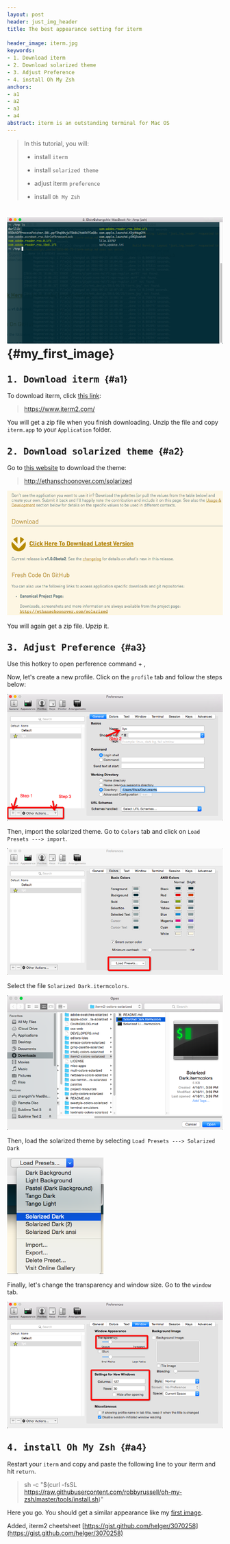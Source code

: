 ```yaml
---
layout: post
header: just_img_header
title: The best appearance setting for iterm

header_image: iterm.jpg
keywords:
- 1. Download iterm
- 2. Download solarized theme
- 3. Adjust Preference
- 4. install Oh My Zsh
anchors:
- a1
- a2
- a3
- a4
abstract: iterm is an outstanding terminal for Mac OS
---
```


> In this tutorial, you will:
>
> * install `iterm`
>
> * install `solarized theme`
>
> * adjust iterm `preference`
>
> * install `Oh My Zsh`


#  ![liyc image](/image/my_iterm_theme.png) {#my_first_image}

## <kbd> 1. Download iterm </kbd> {#a1}

To download iterm, click [this link](https://www.iterm2.com/):

> https://www.iterm2.com/

You will get a zip file when you finish downloading. Unzip the file and copy `iterm.app` to your `Application` folder.

## <kbd> 2. Download solarized theme </kbd> {#a2}

Go to [this website](http://ethanschoonover.com/solarized) to download the theme:

> http://ethanschoonover.com/solarized

![theme](/image/solarized.png)

You will again get a zip file. Upzip it. 

## <kbd> 3. Adjust Preference </kbd> {#a3}

Use this hotkey to open perference <span class="label label-primary"> command + , </span>

Now, let's create a new profile. Click on the `profile` tab and follow the steps below:

![steps123](/image/iterm_create_profile.png)

Then, import the solarized theme. Go to `Colors` tab and click on `Load Presets ---> import`.

![color](/image/iterm_color.png)

Select the file `Solarized Dark.itermcolors`.

![theme](/image/iterm_solarized.png)

Then, load the solarized theme by selecting `Load Presets ---> Solarized Dark`

![theme2](/image/iterm_load_theme.png)

Finally, let's change the transparency and window size. Go to the `window` tab.

![window](/image/iterm_window.png)

## <kbd> 4. install Oh My Zsh </kbd> {#a4}

Restart your `iterm` and copy and paste the following line to your iterm and hit `return`.

> sh -c "$(curl -fsSL https://raw.githubusercontent.com/robbyrussell/oh-my-zsh/master/tools/install.sh)"

Here you go. You should get a similar appearance like my [first image](#my_first_image).  

Added, iterm2 cheetsheet [https://gist.github.com/helger/3070258](https://gist.github.com/helger/3070258) 
